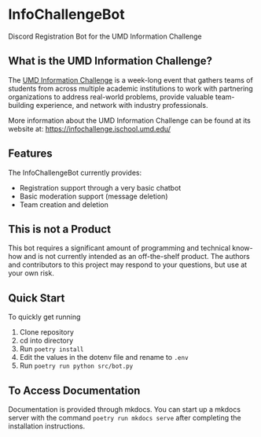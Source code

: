 # InfoChallengeBot
Discord Registration Bot for the UMD Information Challenge

## What is the UMD Information Challenge?

The [UMD Information Challenge](https://infochallenge.ischool.umd.edu/) is a week-long event 
that gathers teams of students from across multiple academic institutions to work with 
partnering organizations to address real-world problems, provide valuable team-building 
experience, and network with industry professionals.

More information about the UMD Information Challenge can be found at its website at:
https://infochallenge.ischool.umd.edu/

## Features

The InfoChallengeBot currently provides:
- Registration support through a very basic chatbot
- Basic moderation support (message deletion)
- Team creation and deletion

## This is not a Product

This bot requires a significant amount of programming and technical know-how and is not currently 
intended as an off-the-shelf product. The authors and contributors to this project may respond to 
your questions, but use at your own risk.

## Quick Start 
To quickly get running 
1. Clone repository
2. cd into directory
3. Run `poetry install`
4. Edit the values in the dotenv file and rename to `.env`
5. Run `poetry run python src/bot.py`

## To Access Documentation
Documentation is provided through mkdocs. You can start up a mkdocs server with the command `poetry run mkdocs serve` 
after completing the installation instructions.
